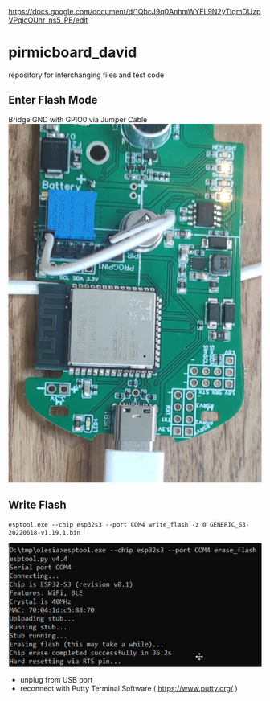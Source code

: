 
https://docs.google.com/document/d/1QbcJ9q0AnhmWYFL9N2yTIqmDUzpVPqicOUhr_ns5_PE/edit

# pirmicboard_david
 repository for interchanging files and test code

## Enter Flash Mode
Bridge GND with GPIO0 via Jumper Cable
![Flashing](flashing.png)

## Write Flash

```
esptool.exe --chip esp32s3 --port COM4 write_flash -z 0 GENERIC_S3-20220618-v1.19.1.bin
```
![Flashing](writeflash.png)
* unplug from USB port
* reconnect with Putty Terminal Software ( https://www.putty.org/ )

